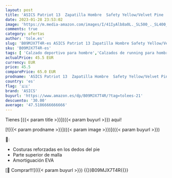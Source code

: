 ```yaml
---
layout: post
title: 'ASICS Patriot 13  Zapatilla Hombre  Safety Yellow/Velvet Pine  45 EU'
date: 2023-01-28 23:53:02
image: 'https://m.media-amazon.com/images/I/41IyAlb8a0L._SL500_._SL400_.jpg'
comments: true
category: ofertas
author: 'tole.es'
slug: 'B09MJX7T4R-es ASICS Patriot 13 Zapatilla Hombre Safety Yellow/Velvet...'
sku: 'B09MJX7T4R-es'
tags: [ 'Calzado deportivo para hombre','Calzados de running para hombre','Calzados para correr en asfalto para hombre','Moda','Moda Hombre','Zapatillas y calzado deportivo para hombre','Zapatos para hombre','asics','zapatilla','🇪🇸', ]
actualPrice: 45.5 EUR
currency: EUR
price: 45.5
comparePrice: 65.0 EUR
prodname: 'ASICS Patriot 13  Zapatilla Hombre  Safety Yellow/Velvet Pine  45 EU'
country: 'es'
flag: '🇪🇸'
brand: 'ASICS'
buyurl: 'https://www.amazon.es/dp/B09MJX7T4R/?tag=tolees-21'
descuento: '30.00'
average: '47.5186666666666'
---
```


Tienes [{{< param title >}}]({{< param buyurl >}}) aqui!

[![{{< param prodname >}}]({{< param image >}})]({{< param buyurl >}})

🔎:

- Costuras reforzadas en los dedos del pie
- Parte superior de malla
- Amortiguación EVA

[🛒 Comprar!!!]({{< param buyurl >}})
{{<world>}}B09MJX7T4R{{</world>}}
